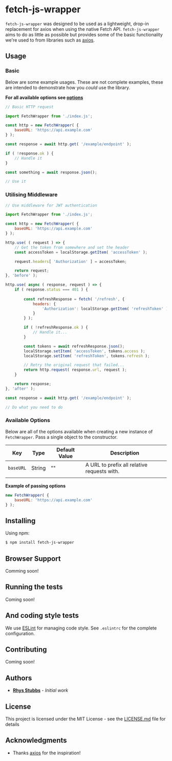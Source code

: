 # fetch-js-wrapper

`fetch-js-wrapper` was designed to be used as a lightweight, drop-in replacement for axios when using the native Fetch API. `fetch-js-wrapper` aims to do as little as possible but provides some of the basic functionality we're used to from libraries such as [axios](https://github.com/axios/axios).

## Usage

### Basic

Below are some example usages. These are not complete examples, these are intended to demonstrate how you *could* use the library.

**For all available options see [options](#options)**

```js
// Basic HTTP request

import FetchWrapper from './index.js';

const http = new FetchWrapper( {
    baseURL: 'https://api.example.com'
} );

const response = await http.get( '/example/endpoint' );

if ( !response.ok ) {
    // Handle it
}

const something = await response.json();

// Use it
```

### Utilising Middleware

```js
// Use middleware for JWT authentication

import FetchWrapper from './index.js';

const http = new FetchWrapper( {
    baseURL: 'https://api.example.com'
} );

http.use( ( request ) => {
    // Get the token from somewhere and set the header
    const accessToken = localStorage.getItem( 'accessToken' );

    request.headers[ 'Authorization' ] = accessToken;

    return request;
}, 'before' );

http.use( async ( response, request ) => {
    if ( response.status === 401 ) {
        
        const refreshResponse = fetch( '/refresh', {
            headers: {
                'Authorization': localStorage.getItem( 'refreshToken' )
            }
        } );

        if ( !refreshResponse.ok ) {
            // Handle it...
        }

        const tokens = await refreshResponse.json();
        localStorage.setItem( 'accessToken', tokens.access );
        localStorage.setItem( 'refreshToken', tokens.refresh );

        // Retry the original request that failed...
        return http.request( response.url, request );
    }

    return response;
}, 'after' );

const response = await http.get( '/example/endpoint' );

// Do what you need to do
```

### Available Options

Below are all of the options available when creating a new instance of `FetchWrapper`. Pass a single object to the constructor.

|  Key | Type  | Default Value | Description  |
|---            |---        |---    |---
|  `baseURL`    | String    | ""    |       A URL to prefix all relative requests with. |
|               |           |       |

**Example of passing options**

```js
new FetchWrapper( {
    baseURL: 'https://api.example.com'
} );
```

## Installing

Using npm:

```bash
$ npm install fetch-js-wrapper
```

## Browser Support

Comming soon!

## Running the tests

Coming soon!

## And coding style tests

We use [ESLint](https://eslint.org/) for managing code style. See `.eslintrc` for the complete configuration.

## Contributing

Coming soon!

## Authors

* **[Rhys Stubbs](https://github.com/rhysstubbs)** - *Initial work*

## License

This project is licensed under the MIT License - see the [LICENSE.md](LICENSE.md) file for details

## Acknowledgments

* Thanks [axios](https://github.com/axios/axios) for the inspiration!
